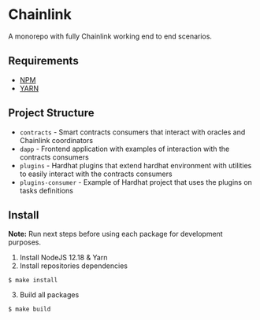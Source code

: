 # Chainlink

A monorepo with fully Chainlink working end to end scenarios.

## Requirements

- [NPM](https://www.npmjs.com/)
- [YARN](https://yarnpkg.com/)

## Project Structure

* `contracts` - Smart contracts consumers that interact with oracles and Chainlink coordinators
* `dapp` - Frontend application with examples of interaction with the contracts consumers
* `plugins` - Hardhat plugins that extend hardhat environment with utilities to easily interact with the contracts consumers
* `plugins-consumer` - Example of Hardhat project that uses the plugins on tasks definitions

## Install

**Note:** Run next steps before using each package for development purposes.

1. Install NodeJS 12.18 & Yarn
2. Install repositories dependencies
```
$ make install
```
3. Build all packages
```
$ make build
```
